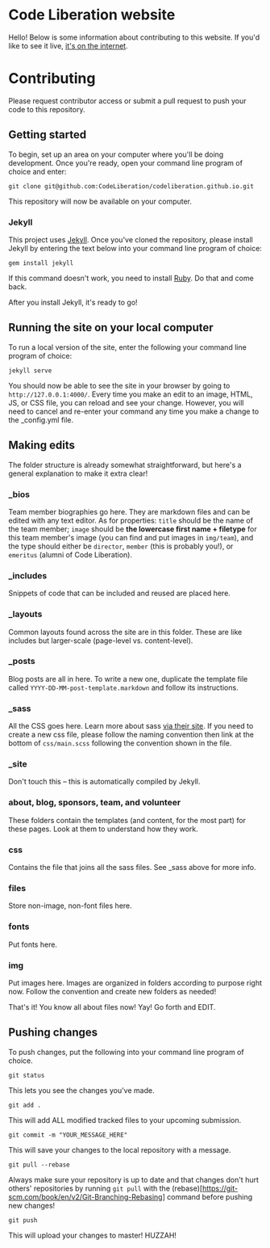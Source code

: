 Code Liberation website
========================

Hello! Below is some information about contributing to this website. If you'd like to see it live, [it's on the internet](http://codeliberation.github.io).

# Contributing
Please request contributor access or submit a pull request to push your code to this repository.

## Getting started
To begin, set up an area on your computer where you'll be doing development. Once you're ready, open your command line program of choice and enter:

`git clone git@github.com:CodeLiberation/codeliberation.github.io.git`

This repository will now be available on your computer.

### Jekyll
This project uses [Jekyll](https://jekyllrb.com/). Once you've cloned the repository, please install Jekyll by entering the text below into your command line program of choice:

`gem install jekyll`

If this command doesn't work, you need to install [Ruby](https://www.ruby-lang.org/en/). Do that and come back.

After you install Jekyll, it's ready to go!

## Running the site on your local computer
To run a local version of the site, enter the following your command line program of choice:

`jekyll serve`

You should now be able to see the site in your browser by going to `http://127.0.0.1:4000/`. Every time you make an edit to an image, HTML, JS, or CSS file, you can reload and see your change. However, you will need to cancel and re-enter your command any time you make a change to the _config.yml file.

## Making edits
The folder structure is already somewhat straightforward, but here's a general explanation to make it extra clear!

### _bios
Team member biographies go here. They are markdown files and can be edited with any text editor. As for properties: `title` should be the name of the team member; `image` should be **the lowercase first name + filetype** for this team member's image (you can find and put images in `img/team`), and the type should either be `director`, `member` (this is probably you!), or `emeritus` (alumni of Code Liberation).

### _includes
Snippets of code that can be included and reused are placed here.

### _layouts
Common layouts found across the site are in this folder. These are like includes but larger-scale (page-level vs. content-level).

### _posts
Blog posts are all in here. To write a new one, duplicate the template file called `YYYY-DD-MM-post-template.markdown` and follow its instructions.

### _sass
All the CSS goes here. Learn more about sass [via their site](http://sass-lang.com/). If you need to create a new css file, please follow the naming convention then link at the bottom of `css/main.scss` following the convention shown in the file.

### _site
Don't touch this – this is automatically compiled by Jekyll.

### about, blog, sponsors, team, and volunteer
These folders contain the templates (and content, for the most part) for these pages. Look at them to understand how they work.

### css
Contains the file that joins all the sass files. See _sass above for more info.

### files
Store non-image, non-font files here.

### fonts
Put fonts here.

### img
Put images here. Images are organized in folders according to purpose right now. Follow the convention and create new folders as needed!

That's it! You know all about files now! Yay! Go forth and EDIT.

## Pushing changes
To push changes, put the following into your command line program of choice. 

`git status`

This lets you see the changes you've made.

`git add .`

This will add ALL modified tracked files to your upcoming submission.

`git commit -m "YOUR_MESSAGE_HERE"`

This will save your changes to the local repository with a message.

`git pull --rebase`

Always make sure your repository is up to date and that changes don't hurt others' repositories by running `git pull` with the (rebase)[https://git-scm.com/book/en/v2/Git-Branching-Rebasing] command before pushing new changes!

`git push`

This will upload your changes to master! HUZZAH!
